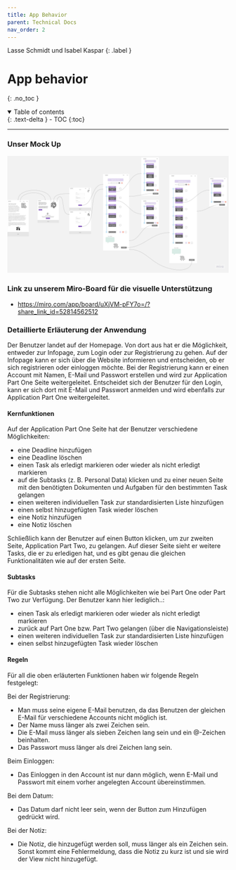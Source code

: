 ```yaml
---
title: App Behavior
parent: Technical Docs
nav_order: 2
---
```


Lasse Schmidt und Isabel Kaspar
{: .label }

# App behavior
{: .no_toc }

<details open markdown="block">
  <summary>
    Table of contents
  </summary>
  {: .text-delta }
- TOC
{:toc}
</details>

---

### Unser Mock Up

![Rookie Coders Mock Up](../assets/images/RookieCodersMockUp.png)

### Link zu unserem Miro-Board für die visuelle Unterstützung

- https://miro.com/app/board/uXjVM-pFY7o=/?share_link_id=52814562512

### Detaillierte Erläuterung der Anwendung

Der Benutzer landet auf der Homepage. Von dort aus hat er die Möglichkeit, entweder zur Infopage, zum Login oder zur Registrierung zu gehen. Auf der Infopage kann er sich über die Website informieren und entscheiden, ob er sich registrieren oder einloggen möchte. Bei der Registrierung kann er einen Account mit Namen, E-Mail und Passwort erstellen und wird zur Application Part One Seite weitergeleitet. Entscheidet sich der Benutzer für den Login, kann er sich dort mit E-Mail und Passwort anmelden und wird ebenfalls zur Application Part One weitergeleitet. 

#### Kernfunktionen

Auf der Application Part One Seite hat der Benutzer verschiedene Möglichkeiten:

-	eine Deadline hinzufügen 
-	eine Deadline löschen
-	einen Task als erledigt markieren oder wieder als nicht erledigt markieren 
-	auf die Subtasks (z. B. Personal Data) klicken und zu einer neuen Seite mit den benötigten Dokumenten und Aufgaben für den bestimmten Task gelangen 
-	einen weiteren individuellen Task zur standardisierten Liste hinzufügen 
-	einen selbst hinzugefügten Task wieder löschen
-	eine Notiz hinzufügen 
-	eine Notiz löschen

Schließlich kann der Benutzer auf einen Button klicken, um zur zweiten Seite, Application Part Two, zu gelangen. Auf dieser Seite sieht er weitere Tasks, die er zu erledigen hat, und es gibt genau die gleichen Funktionalitäten wie auf der ersten Seite.

#### Subtasks

Für die Subtasks stehen nicht alle Möglichkeiten wie bei Part One oder Part Two zur Verfügung. Der Benutzer kann hier lediglich..:

- einen Task als erledigt markieren oder wieder als nicht erledigt markieren
- zurück auf Part One bzw. Part Two gelangen (über die Navigationsleiste)
- einen weiteren individuellen Task zur standardisierten Liste hinzufügen 
- einen selbst hinzugefügten Task wieder löschen


#### Regeln

Für all die oben erläuterten Funktionen haben wir folgende Regeln festgelegt: 

Bei der Registrierung: 
-	Man muss seine eigene E-Mail benutzen, da das Benutzen der gleichen E-Mail für verschiedene Accounts nicht möglich ist. 
-	Der Name muss länger als zwei Zeichen sein. 
-	Die E-Mail muss länger als sieben Zeichen lang sein und ein @-Zeichen beinhalten. 
-	Das Passwort muss länger als drei Zeichen lang sein. 

Beim Einloggen: 
-	Das Einloggen in den Account ist nur dann möglich, wenn E-Mail und Passwort mit einem vorher angelegten Account übereinstimmen. 

Bei dem Datum: 
-	Das Datum darf nicht leer sein, wenn der Button zum Hinzufügen gedrückt wird. 

Bei der Notiz: 
-	Die Notiz, die hinzugefügt werden soll, muss länger als ein Zeichen sein. Sonst kommt eine Fehlermeldung, dass die Notiz zu kurz ist und sie wird der View nicht hinzugefügt. 

